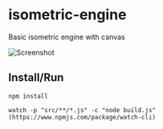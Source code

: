 # isometric-engine
Basic isometric engine with canvas

![Screenshot](https://dl.dropboxusercontent.com/u/5710883/world_engine.png)

## Install/Run

```
npm install

watch -p "src/**/*.js" -c "node build.js" (https://www.npmjs.com/package/watch-cli)
```
